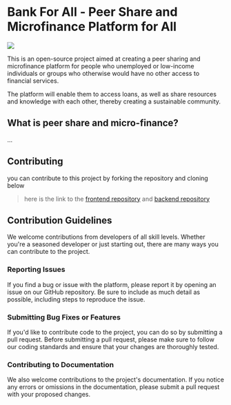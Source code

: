 # Bank For All - Peer Share and Microfinance Platform for All
[![](https://dcbadge.vercel.app/api/server/QK2gtrduGc)](https://discord.gg/QK2gtrduGc)

This is an open-source project aimed at creating a peer sharing and microfinance platform for people who unemployed or low-income individuals or groups who otherwise would have no other access to financial services.

The platform will enable them to access loans, as well as share resources and knowledge with each other, thereby creating a sustainable community.

## What is peer share and micro-finance?
...

## Contributing

you can contribute to this project by forking the repository and cloning below

> here is the link to the [frontend repository](https://github.com/bankforall/web) and [backend repository](https://github.com/bankforall/api)

## Contribution Guidelines

We welcome contributions from developers of all skill levels. Whether you're a seasoned developer or just starting out, there are many ways you can contribute to the project.

### Reporting Issues

If you find a bug or issue with the platform, please report it by opening an issue on our GitHub repository. Be sure to include as much detail as possible, including steps to reproduce the issue.

### Submitting Bug Fixes or Features

If you'd like to contribute code to the project, you can do so by submitting a pull request. Before submitting a pull request, please make sure to follow our coding standards and ensure that your changes are thoroughly tested.

### Contributing to Documentation

We also welcome contributions to the project's documentation. If you notice any errors or omissions in the documentation, please submit a pull request with your proposed changes.

